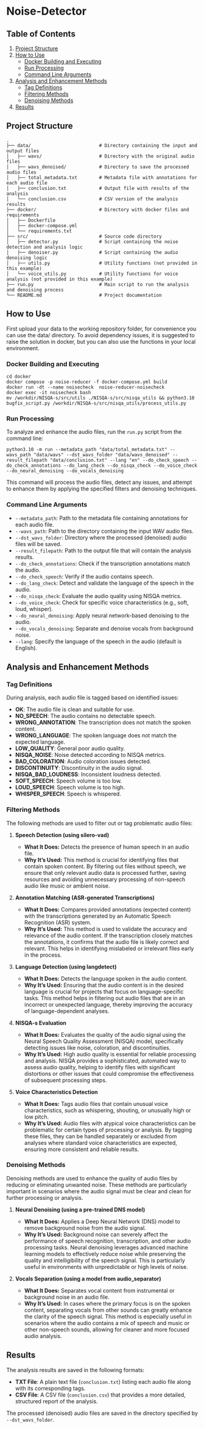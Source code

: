 # Noise-Detector

## Table of Contents
1. [Project Structure](#project-structure)
2. [How to Use](#how-to-use)
    - [Docker Building and Executing](#docker-building-and-executing)
    - [Run Processing](#run-processing)
    - [Command Line Arguments](#command-line-arguments)
3. [Analysis and Enhancement Methods](#analysis-and-enhancement-methods)
    - [Tag Definitions](#tag-definitions)
    - [Filtering Methods](#filtering-methods)
    - [Denoising Methods](#denoising-methods)
4. [Results](#results)

## Project Structure

```plaintext
.
├── data/                         # Directory containing the input and output files
│   ├── wavs/                     # Directory with the original audio files
│   ├── wavs_denoised/            # Directory to save the processed audio files
│   ├── total_metadata.txt        # Metadata file with annotations for each audio file
│   ├── conclusion.txt            # Output file with results of the analysis
│   └── conclusion.csv            # CSV version of the analysis results
├── docker/                       # Directory with docker files and requirements
│   ├── Dockerfile
│   ├── docker-compose.yml
│   └── requirements.txt
├── src/                          # Source code directory
│   ├── detector.py               # Script containing the noise detection and analysis logic
│   ├── denoiser.py               # Script containing the audio denoising logic
│   ├── utils.py                  # Utility functions (not provided in this example)
│   └── voice_utils.py            # Utility functions for voice analysis (not provided in this example)
├── run.py                        # Main script to run the analysis and denoising process
└── README.md                     # Project documentation
```

## How to Use
First upload your data to the working repository folder, for convenience you can use the data/ directory.
To avoid dependency issues, it is suggested to raise the solution in docker, but you can also use the functions in your local environment.
### Docker Building and Executing
```
cd docker
docker compose -p noise-reducer -f docker-compose.yml build
docker run -dt --name noisecheck  noise-reducer-noisecheck
docker exec -it noisecheck bash
mv /workdir/NISQA-s/src/utils ./NISQA-s/src/nisqa_utils && python3.10 bugfix_script.py /workdir/NISQA-s/src/nisqa_utils/process_utils.py
```

### Run Processing
To analyze and enhance the audio files, run the `run.py` script from the command line:
```
python3.10 -m run --metadata_path "data/total_metadata.txt" --wavs_path "data/wavs" --dst_wavs_folder "data/wavs_denoised" --result_filepath "data/conclusion.txt" --lang "en" --do_check_speech --do_check_annotations --do_lang_check --do_nisqa_check --do_voice_check --do_neural_denoising --do_vocals_denoising
```
This command will process the audio files, detect any issues, and attempt to enhance them by applying the specified filters and denoising techniques.

### Command Line Arguments
- `--metadata_path`: Path to the metadata file containing annotations for each audio file.
- `--wavs_path`: Path to the directory containing the input WAV audio files.
- `--dst_wavs_folder`: Directory where the processed (denoised) audio files will be saved.
- `--result_filepath`: Path to the output file that will contain the analysis results.
- `--do_check_annotations`: Check if the transcription annotations match the audio.
- `--do_check_speech`: Verify if the audio contains speech.
- `--do_lang_check`: Detect and validate the language of the speech in the audio.
- `--do_nisqa_check`: Evaluate the audio quality using NISQA metrics.
- `--do_voice_check`: Check for specific voice characteristics (e.g., soft, loud, whisper).
- `--do_neural_denoising`: Apply neural network-based denoising to the audio.
- `--do_vocals_denoising`: Separate and denoise vocals from background noise.
- `--lang`: Specify the language of the speech in the audio (default is English).

## Analysis and Enhancement Methods

### Tag Definitions

During analysis, each audio file is tagged based on identified issues:

- **OK**: The audio file is clean and suitable for use.
- **NO_SPEECH**: The audio contains no detectable speech.
- **WRONG_ANNOTATION**: The transcription does not match the spoken content.
- **WRONG_LANGUAGE**: The spoken language does not match the expected language.
- **LOW_QUALITY**: General poor audio quality.
- **NISQA_NOISE**: Noise detected according to NISQA metrics.
- **BAD_COLORATION**: Audio coloration issues detected.
- **DISCONTINUITY**: Discontinuity in the audio signal.
- **NISQA_BAD_LOUDNESS**: Inconsistent loudness detected.
- **SOFT_SPEECH**: Speech volume is too low.
- **LOUD_SPEECH**: Speech volume is too high.
- **WHISPER_SPEECH**: Speech is whispered.

### Filtering Methods

The following methods are used to filter out or tag problematic audio files:

1. **Speech Detection (using silero-vad)**
   - **What It Does:** Detects the presence of human speech in an audio file.
   - **Why It’s Used:** This method is crucial for identifying files that contain spoken content. By filtering out files without speech, we ensure that only relevant audio data is processed further, saving resources and avoiding unnecessary processing of non-speech audio like music or ambient noise.

2. **Annotation Matching (ASR-generated Transcriptions)**
   - **What It Does:** Compares provided annotations (expected content) with the transcriptions generated by an Automatic Speech Recognition (ASR) system.
   - **Why It’s Used:** This method is used to validate the accuracy and relevance of the audio content. If the transcription closely matches the annotations, it confirms that the audio file is likely correct and relevant. This helps in identifying mislabeled or irrelevant files early in the process.

3. **Language Detection (using langdetect)**
   - **What It Does:** Detects the language spoken in the audio content.
   - **Why It’s Used:** Ensuring that the audio content is in the desired language is crucial for projects that focus on language-specific tasks. This method helps in filtering out audio files that are in an incorrect or unexpected language, thereby improving the accuracy of language-dependent analyses.

4. **NISQA-s Evaluation**
   - **What It Does:** Evaluates the quality of the audio signal using the Neural Speech Quality Assessment (NISQA) model, specifically detecting issues like noise, coloration, and discontinuities.
   - **Why It’s Used:** High audio quality is essential for reliable processing and analysis. NISQA provides a sophisticated, automated way to assess audio quality, helping to identify files with significant distortions or other issues that could compromise the effectiveness of subsequent processing steps.

5. **Voice Characteristics Detection**
   - **What It Does:** Tags audio files that contain unusual voice characteristics, such as whispering, shouting, or unusually high or low pitch.
   - **Why It’s Used:** Audio files with atypical voice characteristics can be problematic for certain types of processing or analysis. By tagging these files, they can be handled separately or excluded from analyses where standard voice characteristics are expected, ensuring more consistent and reliable results.

### **Denoising Methods**

Denoising methods are used to enhance the quality of audio files by reducing or eliminating unwanted noise. These methods are particularly important in scenarios where the audio signal must be clear and clean for further processing or analysis.

1. **Neural Denoising (using a pre-trained DNS model)**
   - **What It Does:** Applies a Deep Neural Network (DNS) model to remove background noise from the audio signal.
   - **Why It’s Used:** Background noise can severely affect the performance of speech recognition, transcription, and other audio processing tasks. Neural denoising leverages advanced machine learning models to effectively reduce noise while preserving the quality and intelligibility of the speech signal. This is particularly useful in environments with unpredictable or high levels of noise.

2. **Vocals Separation (using a model from audio_separator)**
   - **What It Does:** Separates vocal content from instrumental or background noise in an audio file.
   - **Why It’s Used:** In cases where the primary focus is on the spoken content, separating vocals from other sounds can greatly enhance the clarity of the speech signal. This method is especially useful in scenarios where the audio contains a mix of speech and music or other non-speech sounds, allowing for cleaner and more focused audio analysis.

## Results

The analysis results are saved in the following formats:
- **TXT File**: A plain text file (`conclusion.txt`) listing each audio file along with its corresponding tags.
- **CSV File**: A CSV file (`conclusion.csv`) that provides a more detailed, structured report of the analysis.

The processed (denoised) audio files are saved in the directory specified by `--dst_wavs_folder`.

